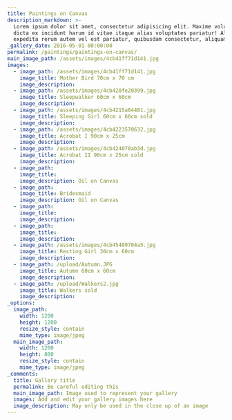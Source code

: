 ```yaml
---
title: Paintings on Canvas
description_markdown: >-
  Lorem ipsum dolor sit amet, consectetur adipisicing elit. Maxime voluptate,
  dicta ex incidunt harum id vitae itaque alias voluptates pariatur! Aliquid
  expedita rerum autem vel est pariatur, quibusdam consectetur, aliquam!
_gallery_date: 2016-05-01 00:00:00
permalink: /paintings/paintings-on-canvas/
main_image_path: /assets/images/4cb41ff71d141.jpg
images:
  - image_path: /assets/images/4cb41ff71d141.jpg
    image_title: Mother Bird 70cm x 70 cm
    image_description:
  - image_path: /assets/images/4cb420fe20399.jpg
    image_title: Sleepwalker 60cm x 60cm
    image_description:
  - image_path: /assets/images/4cb4215a84481.jpg
    image_title: Sleeping Girl 60cm x 60cm sold
    image_description:
  - image_path: /assets/images/4cb4223570632.jpg
    image_title: Acrobat I 90cm x 25cm
    image_description:
  - image_path: /assets/images/4cb424070ab3d.jpg
    image_title: Acrobat II 90cm x 25cm sold
    image_description:
  - image_path:
    image_title:
    image_description: Oil on Canvas
  - image_path:
    image_title: Bridesmaid
    image_description: Oil on Canvas
  - image_path:
    image_title:
    image_description:
  - image_path:
    image_title:
    image_description:
  - image_path: /assets/images/4cb45489704a5.jpg
    image_title: Resting Girl 30cm x 60cm
    image_description:
  - image_path: /upload/Autumn.JPG
    image_title: Autumn 60cm x 60cm
    image_description:
  - image_path: /upload/Walkers2.jpg
    image_title: Walkers sold
    image_description:
_options:
  image_path:
    width: 1200
    height: 1200
    resize_style: contain
    mime_type: image/jpeg
  main_image_path:
    width: 1200
    height: 800
    resize_style: contain
    mime_type: image/jpeg
_comments:
  title: Gallery title
  permalink: Be careful editing this
  main_image_path: Image used to represent your gallery
  images: Add and edit your gallery images here
  image_description: May only be used in the close up of an image
---
```

